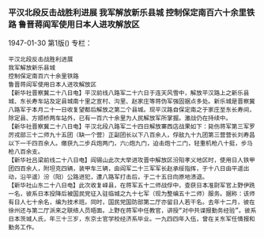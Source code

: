 ### 平汉北段反击战胜利进展  我军解放新乐县城  控制保定南百六十余里铁路  鲁晋蒋阎军使用日本人进攻解放区

1947-01-30
第1版()
专栏：

    平汉北段反击战胜利进展
    我军解放新乐县城
    控制保定南百六十余里铁路
    鲁晋蒋阎军使用日本人进攻解放区
    【新华社晋察冀二十八日电】平汉前线八路军二十六日于连天风雪中，解放平汉路上之新乐县城、东长寿车站及定县城南十里之宣村、沟里、赵家庄等蒋伪军强固据点多处。新乐城是晋察冀八路军于本月二十一日收复望都后解放之第二个县城。现平汉路自保定南之于家庄至东长寿间，除定县、方顺桥两车站外，已有一百六十余里为人民解放军所掌握。激战仍在持续中。
    【新华社晋察冀二十八日电】平汉北段八路军二十四日解放寨西店战果如下：毙伤蒋军第三军罗厉戎部三十二师九十五团（缺一个营）正副团长以下八百余人，俘敌九十九团第三营营长刘寿昌以下一千四百余人。缴获九二步兵炮两门，六○炮九门，迫击炮十二门，轻重机枪八十挺，步马枪八百余支。
    【新华社吕梁前线二十八日电】阎锡山此次大举进攻晋中解放区汾阳孝义地区时，使用日人铁甲团四百余人，附坦克四辆，装甲车三辆，由阎军二十三军军长赵承绥指挥，于十八日由平遥出动，沿平遥）汾（阳）公路进犯，遭八路军打击后，于二十五日向原地溃退。
    【新华社山东二十八日电】此次收复峄县，在蒋军五十二师战俘中，查获日本准尉军官上野伊跣一名，彼系日本投降后被国民党征入驻临城之九十七军（现为整编五十二师）服务。据称：该师有日人七十余名，编为技术班。同时，国民党国防部第二厅亦留日人若干名。去年十二月，彼在徐州还与第二厅派来之联络人员晤面。上野在蒋军中任教官，讲授“对中共谍报勤务经验”。彼系日本茨城人氏，年三十三岁，东京士官学校经济系毕业。一九四四年入伍，曾在关东军任情报和勤务工作。
